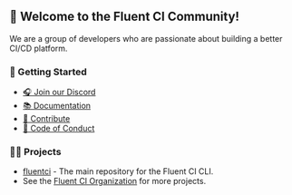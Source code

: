 ## 🌟 Welcome to the Fluent CI Community!

We are a group of developers who are passionate about building a better CI/CD platform.

### 🚀 Getting Started

- [🎧 Join our Discord](https://discord.gg/H7M28d9dRk)
- [📚 Documentation](https://docs.fluentci.com)
- [🤝 Contribute](https://github.com/fluent-ci-templates/fluentci/blob/main/CONTRIBUTING.md)
- [📜 Code of Conduct](https://github.com/fluent-ci-templates/fluentci/blob/main/CODE_OF_CONDUCT.md)

### 🧑‍🔬 Projects

- [fluentci](https://github.com/fluent-ci-templates/fluentci) - The main repository for the Fluent CI CLI.
- See the [Fluent CI Organization](https://github.com/fluent-ci-templates) for more projects.